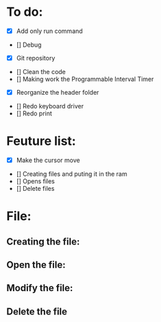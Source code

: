 
# To do:
- [x] Add only run command
- [] Debug
- [x] Git repository
- [] Clean the code
- [] Making work the Programmable Interval Timer
- [x] Reorganize the header folder
- [] Redo keyboard driver
- [] Redo print

# Feuture list:
- [x] Make the cursor move
- [] Creating files and puting it in the ram
- [] Opens files
- [] Delete files

# File:
## Creating the file:

## Open the file:

## Modify the file:

## Delete the file